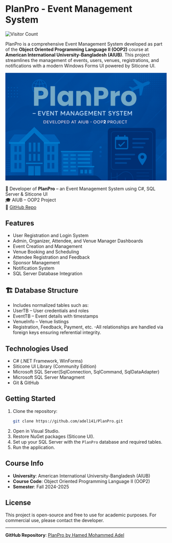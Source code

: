 # PlanPro - Event Management System

![Visitor Count](https://visitor-badge.laobi.icu/badge?page_id=adel141.adel141)

PlanPro is a comprehensive Event Management System developed as part of the **Object Oriented Programming Language II (OOP2)** course at **American International University-Bangladesh (AIUB)**. This project streamlines the management of events, users, venues, registrations, and notifications with a modern Windows Forms UI powered by Siticone UI.

![Promotional Banner](/csharp.png)


🚀 Developer of **PlanPro** – an Event Management System using C#, SQL Server & Siticone UI  
🎓 AIUB – OOP2 Project  
🔗 [GitHub Repo](https://github.com/adel141/PlanPro)

## Features

- User Registration and Login System
- Admin, Organizer, Attendee, and Venue Manager Dashboards
- Event Creation and Management
- Venue Booking and Scheduling
- Attendee Registration and Feedback
- Sponsor Management
- Notification System
- SQL Server Database Integration

## 🏗️ Database Structure
- Includes normalized tables such as:
- UserTB – User credentials and roles
- EventTB – Event details with timestamps
- VenueInfo – Venue listings
- Registration, Feedback, Payment, etc.
-All relationships are handled via foreign keys ensuring referential integrity.

## Technologies Used

- C# (.NET Framework, WinForms)
- Siticone UI Library (Community Edition)
- Microsoft SQL Server(SqlConnection, SqlCommand, SqlDataAdapter)
- Microsoft SQL Server Managment
- Git & GitHub

## Getting Started

1. Clone the repository:
   ```bash
   git clone https://github.com/adel141/PlanPro.git
   ```
2. Open in Visual Studio.
3. Restore NuGet packages (Siticone UI).
4. Set up your SQL Server with the `PlanPro` database and required tables.
5. Run the application.

## Course Info

- **University**: American International University-Bangladesh (AIUB)
- **Course Code**: Object Oriented Programming Language II (OOP2)
- **Semester**: Fall 2024-2025

## License

This project is open-source and free to use for academic purposes. For commercial use, please contact the developer.

---

**GitHub Repository**: [PlanPro by Hamed Mohammed Adel](https://github.com/adel141/PlanPro)
